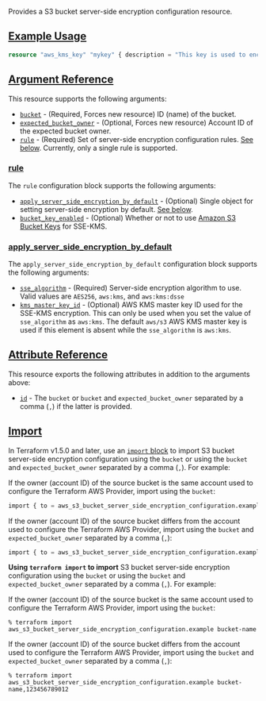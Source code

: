 Provides a S3 bucket server-side encryption configuration resource.

## [Example Usage](https://registry.terraform.io/providers/hashicorp/aws/latest/docs/resources/kms_key#example-usage)

```terraform
resource "aws_kms_key" "mykey" { description = "This key is used to encrypt bucket objects" deletion_window_in_days = 10 } resource "aws_s3_bucket" "mybucket" { bucket = "mybucket" } resource "aws_s3_bucket_server_side_encryption_configuration" "example" { bucket = aws_s3_bucket.mybucket.id rule { apply_server_side_encryption_by_default { kms_master_key_id = aws_kms_key.mykey.arn sse_algorithm = "aws:kms" } } }
```

## [Argument Reference](https://registry.terraform.io/providers/hashicorp/aws/latest/docs/resources/kms_key#argument-reference)

This resource supports the following arguments:

-   [`bucket`](https://registry.terraform.io/providers/hashicorp/aws/latest/docs/resources/kms_key#bucket-5) - (Required, Forces new resource) ID (name) of the bucket.
-   [`expected_bucket_owner`](https://registry.terraform.io/providers/hashicorp/aws/latest/docs/resources/kms_key#expected_bucket_owner-2) - (Optional, Forces new resource) Account ID of the expected bucket owner.
-   [`rule`](https://registry.terraform.io/providers/hashicorp/aws/latest/docs/resources/kms_key#rule-3) - (Required) Set of server-side encryption configuration rules. [See below](https://registry.terraform.io/providers/hashicorp/aws/latest/docs/resources/kms_key#rule). Currently, only a single rule is supported.

### [rule](https://registry.terraform.io/providers/hashicorp/aws/latest/docs/resources/kms_key#rule)

The `rule` configuration block supports the following arguments:

-   [`apply_server_side_encryption_by_default`](https://registry.terraform.io/providers/hashicorp/aws/latest/docs/resources/kms_key#apply_server_side_encryption_by_default-2) - (Optional) Single object for setting server-side encryption by default. [See below](https://registry.terraform.io/providers/hashicorp/aws/latest/docs/resources/kms_key#apply_server_side_encryption_by_default).
-   [`bucket_key_enabled`](https://registry.terraform.io/providers/hashicorp/aws/latest/docs/resources/kms_key#bucket_key_enabled-2) - (Optional) Whether or not to use [Amazon S3 Bucket Keys](https://docs.aws.amazon.com/AmazonS3/latest/dev/bucket-key.html) for SSE-KMS.

### [apply\_server\_side\_encryption\_by\_default](https://registry.terraform.io/providers/hashicorp/aws/latest/docs/resources/kms_key#apply_server_side_encryption_by_default)

The `apply_server_side_encryption_by_default` configuration block supports the following arguments:

-   [`sse_algorithm`](https://registry.terraform.io/providers/hashicorp/aws/latest/docs/resources/kms_key#sse_algorithm-2) - (Required) Server-side encryption algorithm to use. Valid values are `AES256`, `aws:kms`, and `aws:kms:dsse`
-   [`kms_master_key_id`](https://registry.terraform.io/providers/hashicorp/aws/latest/docs/resources/kms_key#kms_master_key_id-2) - (Optional) AWS KMS master key ID used for the SSE-KMS encryption. This can only be used when you set the value of `sse_algorithm` as `aws:kms`. The default `aws/s3` AWS KMS master key is used if this element is absent while the `sse_algorithm` is `aws:kms`.

## [Attribute Reference](https://registry.terraform.io/providers/hashicorp/aws/latest/docs/resources/kms_key#attribute-reference)

This resource exports the following attributes in addition to the arguments above:

-   [`id`](https://registry.terraform.io/providers/hashicorp/aws/latest/docs/resources/kms_key#id-11) - The `bucket` or `bucket` and `expected_bucket_owner` separated by a comma (`,`) if the latter is provided.

## [Import](https://registry.terraform.io/providers/hashicorp/aws/latest/docs/resources/kms_key#import)

In Terraform v1.5.0 and later, use an [`import` block](https://developer.hashicorp.com/terraform/language/import) to import S3 bucket server-side encryption configuration using the `bucket` or using the `bucket` and `expected_bucket_owner` separated by a comma (`,`). For example:

If the owner (account ID) of the source bucket is the same account used to configure the Terraform AWS Provider, import using the `bucket`:

```terraform
import { to = aws_s3_bucket_server_side_encryption_configuration.example id = "bucket-name" }
```

If the owner (account ID) of the source bucket differs from the account used to configure the Terraform AWS Provider, import using the `bucket` and `expected_bucket_owner` separated by a comma (`,`):

```terraform
import { to = aws_s3_bucket_server_side_encryption_configuration.example id = "bucket-name,123456789012" }
```

**Using `terraform import` to import** S3 bucket server-side encryption configuration using the `bucket` or using the `bucket` and `expected_bucket_owner` separated by a comma (`,`). For example:

If the owner (account ID) of the source bucket is the same account used to configure the Terraform AWS Provider, import using the `bucket`:

```console
% terraform import aws_s3_bucket_server_side_encryption_configuration.example bucket-name
```

If the owner (account ID) of the source bucket differs from the account used to configure the Terraform AWS Provider, import using the `bucket` and `expected_bucket_owner` separated by a comma (`,`):

```console
% terraform import aws_s3_bucket_server_side_encryption_configuration.example bucket-name,123456789012
```